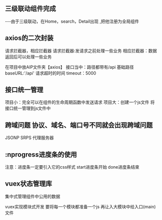 ## 三级联动组件完成
---由于三级联动，在Home，search，Detail出现 ,把他注册为全局组件

## axios的二次封装
请求拦截器，相应拦截器 
请求拦截器:发请求之前处理一些业务
相应拦截器：数据返回后可以处理一些业务

在项目中放AIP文件夹【axios】
接口当中：路径都带有/api 基础路径 
 baseURL:'/api'
 请求超时的时间
 timeout：5000


## 接口统一管理
项目小：完全可以在组件的生命周期函数中发送请求
项目大：创建一个js文件 将接口统一管理到js文件中

## 跨域问题 协议、域名、端口号不同就会出现跨域问题
JSONP SRPS 代理服务器


## :nprogress进度条的使用
注意：进度条一定要引入它的css样式
start进度条开始
done进度条结束


## vuex状态管理库
集中式管理组件中公用的数据

vuex实现模块式开发
要将每一个模块都准备一个js 再让入大模块中给入口(main)文件